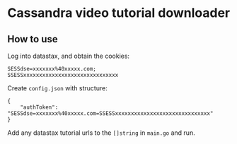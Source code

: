 
# Cassandra video tutorial downloader


## How to use
Log into datastax, and obtain the cookies:

```
SESSdse=xxxxxxx%40xxxxx.com; 
SSESSxxxxxxxxxxxxxxxxxxxxxxxxxxxxxx
```

Create `config.json` with structure:
```
{
	"authToken": "SESSdse=xxxxxxx%40xxxxx.com=SSESSxxxxxxxxxxxxxxxxxxxxxxxxxxxxxx"
}
```

Add any datastax tutorial urls to the `[]string` in `main.go` and run.